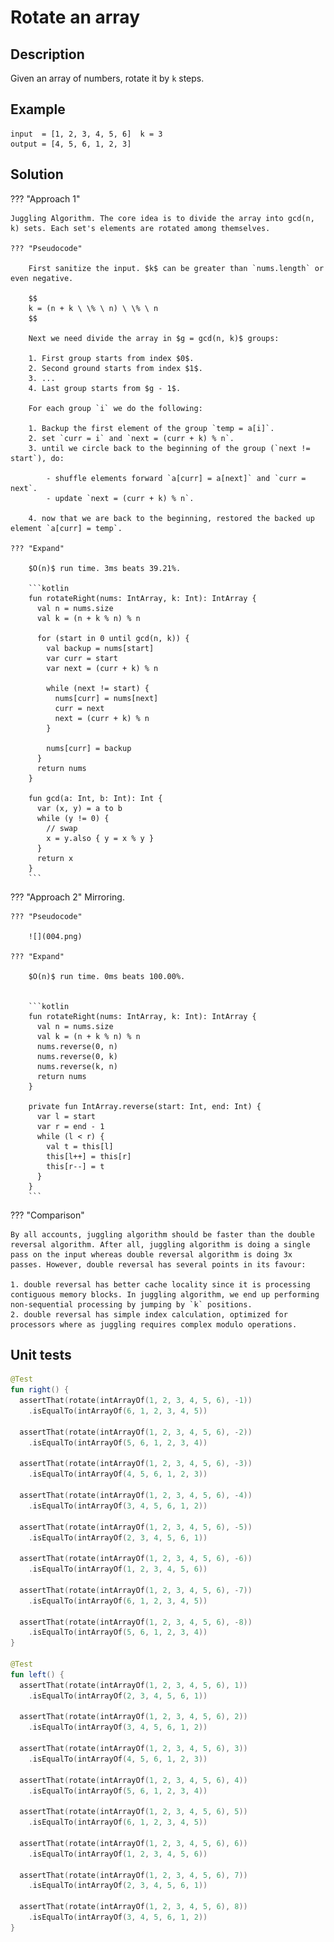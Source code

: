 # Rotate an array

## Description

Given an array of numbers, rotate it by `k` steps.

## Example

```
input  = [1, 2, 3, 4, 5, 6]  k = 3 
output = [4, 5, 6, 1, 2, 3]
```

## Solution

??? "Approach 1"

    Juggling Algorithm. The core idea is to divide the array into gcd(n, k) sets. Each set's elements are rotated among themselves.

    ??? "Pseudocode"

        First sanitize the input. $k$ can be greater than `nums.length` or even negative. 

        $$
        k = (n + k \ \% \ n) \ \% \ n
        $$

        Next we need divide the array in $g = gcd(n, k)$ groups:

        1. First group starts from index $0$.
        2. Second ground starts from index $1$.
        3. ...
        4. Last group starts from $g - 1$.

        For each group `i` we do the following:

        1. Backup the first element of the group `temp = a[i]`.
        2. set `curr = i` and `next = (curr + k) % n`.
        3. until we circle back to the beginning of the group (`next != start`), do:
          
            - shuffle elements forward `a[curr] = a[next]` and `curr = next`.
            - update `next = (curr + k) % n`.

        4. now that we are back to the beginning, restored the backed up element `a[curr] = temp`.

    ??? "Expand"

        $O(n)$ run time. 3ms beats 39.21%.

        ```kotlin
        fun rotateRight(nums: IntArray, k: Int): IntArray {
          val n = nums.size
          val k = (n + k % n) % n

          for (start in 0 until gcd(n, k)) {
            val backup = nums[start]
            var curr = start
            var next = (curr + k) % n

            while (next != start) {
              nums[curr] = nums[next]
              curr = next
              next = (curr + k) % n
            }

            nums[curr] = backup
          }
          return nums
        }

        fun gcd(a: Int, b: Int): Int {
          var (x, y) = a to b
          while (y != 0) {
            // swap
            x = y.also { y = x % y }
          }
          return x
        }
        ```

??? "Approach 2"
    Mirroring. 

    ??? "Pseudocode"

        ![](004.png)

    ??? "Expand"

        $O(n)$ run time. 0ms beats 100.00%.


        ```kotlin
        fun rotateRight(nums: IntArray, k: Int): IntArray {
          val n = nums.size
          val k = (n + k % n) % n
          nums.reverse(0, n)
          nums.reverse(0, k)
          nums.reverse(k, n)
          return nums
        }

        private fun IntArray.reverse(start: Int, end: Int) {
          var l = start
          var r = end - 1
          while (l < r) {
            val t = this[l]
            this[l++] = this[r]
            this[r--] = t
          }
        }
        ```

??? "Comparison"

    By all accounts, juggling algorithm should be faster than the double reversal algorithm. After all, juggling algorithm is doing a single pass on the input whereas double reversal algorithm is doing 3x passes. However, double reversal has several points in its favour:

    1. double reversal has better cache locality since it is processing contiguous memory blocks. In juggling algorithm, we end up performing non-sequential processing by jumping by `k` positions.
    2. double reversal has simple index calculation, optimized for processors where as juggling requires complex modulo operations.

## Unit tests

```kotlin
@Test
fun right() {
  assertThat(rotate(intArrayOf(1, 2, 3, 4, 5, 6), -1))
    .isEqualTo(intArrayOf(6, 1, 2, 3, 4, 5))

  assertThat(rotate(intArrayOf(1, 2, 3, 4, 5, 6), -2))
    .isEqualTo(intArrayOf(5, 6, 1, 2, 3, 4))

  assertThat(rotate(intArrayOf(1, 2, 3, 4, 5, 6), -3))
    .isEqualTo(intArrayOf(4, 5, 6, 1, 2, 3))

  assertThat(rotate(intArrayOf(1, 2, 3, 4, 5, 6), -4))
    .isEqualTo(intArrayOf(3, 4, 5, 6, 1, 2))

  assertThat(rotate(intArrayOf(1, 2, 3, 4, 5, 6), -5))
    .isEqualTo(intArrayOf(2, 3, 4, 5, 6, 1))

  assertThat(rotate(intArrayOf(1, 2, 3, 4, 5, 6), -6))
    .isEqualTo(intArrayOf(1, 2, 3, 4, 5, 6))

  assertThat(rotate(intArrayOf(1, 2, 3, 4, 5, 6), -7))
    .isEqualTo(intArrayOf(6, 1, 2, 3, 4, 5))

  assertThat(rotate(intArrayOf(1, 2, 3, 4, 5, 6), -8))
    .isEqualTo(intArrayOf(5, 6, 1, 2, 3, 4))
}

@Test
fun left() {
  assertThat(rotate(intArrayOf(1, 2, 3, 4, 5, 6), 1))
    .isEqualTo(intArrayOf(2, 3, 4, 5, 6, 1))

  assertThat(rotate(intArrayOf(1, 2, 3, 4, 5, 6), 2))
    .isEqualTo(intArrayOf(3, 4, 5, 6, 1, 2))

  assertThat(rotate(intArrayOf(1, 2, 3, 4, 5, 6), 3))
    .isEqualTo(intArrayOf(4, 5, 6, 1, 2, 3))

  assertThat(rotate(intArrayOf(1, 2, 3, 4, 5, 6), 4))
    .isEqualTo(intArrayOf(5, 6, 1, 2, 3, 4))

  assertThat(rotate(intArrayOf(1, 2, 3, 4, 5, 6), 5))
    .isEqualTo(intArrayOf(6, 1, 2, 3, 4, 5))

  assertThat(rotate(intArrayOf(1, 2, 3, 4, 5, 6), 6))
    .isEqualTo(intArrayOf(1, 2, 3, 4, 5, 6))

  assertThat(rotate(intArrayOf(1, 2, 3, 4, 5, 6), 7))
    .isEqualTo(intArrayOf(2, 3, 4, 5, 6, 1))

  assertThat(rotate(intArrayOf(1, 2, 3, 4, 5, 6), 8))
    .isEqualTo(intArrayOf(3, 4, 5, 6, 1, 2))
}
```



